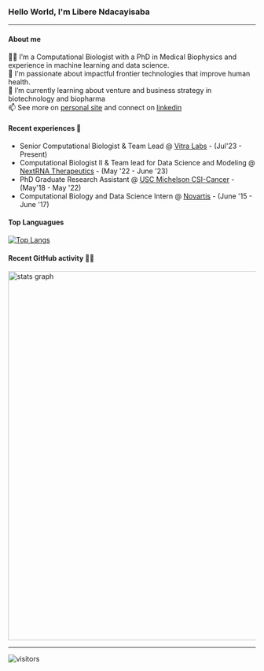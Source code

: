 ### Hello World, I'm Libere Ndacayisaba

<hr>

#### About me 

👨‍💻 I’m a Computational Biologist with a PhD in Medical Biophysics and experience in machine learning and data science. </br>
🔭 I'm passionate about impactful frontier technologies that improve human health. </br>
💬 I’m currently learning about venture and business strategy in biotechnology and biopharma </br>
📫 See more on [personal site](https://liberendacayisaba.com/) and connect on [linkedin](https://www.linkedin.com/in/ndacayisaba/) 

#### Recent experiences 💼

- Senior Computational Biologist & Team Lead @ [Vitra Labs](https://vitra.bio/) - (Jul'23 - Present)
- Computational Biologist II & Team lead for Data Science and Modeling @ [NextRNA Therapeutics](https://www.nextrnatx.com/) - (May '22 - June '23)
- PhD Graduate Research Assistant @ [USC Michelson CSI-Cancer](https://kuhn.usc.edu/) - (May'18 - May '22)
- Computational Biology and Data Science Intern @ [Novartis](https://www.novartis.com/) - (June '15 - June '17)

#### Top Languagues 

[![Top Langs](https://github-readme-stats.vercel.app/api/top-langs/?username=libertatem&layout=pie)](https://github.com/libertatem/github-readme-stats)

#### Recent GitHub activity 👨‍💻

<div align="left">
  <img src="http://github-profile-summary-cards.vercel.app/api/cards/profile-details?username=libertatem&theme=bear" width=750  alt="stats graph"/>
</div>

<hr>

![visitors](https://visitor-badge.laobi.icu/badge?page_id=libertatem.libertatem)

<!--
**libertatem/libertatem** is a ✨ _special_ ✨ repository because its `README.md` (this file) appears on your GitHub profile.
Here are some ideas to get you started:
- 🔭 I’m currently working on ...
- 🌱 I’m currently learning ...
- 👯 I’m looking to collaborate on ...
- 🤔 I’m looking for help with ...
- 💬 Ask me about ...
- 📫 How to reach me: ...
- 😄 Pronouns: ...
- ⚡ Fun fact: ...

<a href="https://www.linkedin.com/in/ndacayisaba/">
  <img align="left" width="24px" src="https://cdn.simpleicons.org/linkedin"  />
</a>
<br /> 

-->
